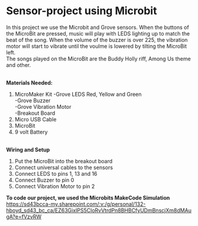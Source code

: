 # Sensor-project using Microbit
In this project we use the Microbit and Grove sensors. When the buttons of the MicroBit are pressed, music will play with LEDS lighting up to match the beat of the song. When the volume of the buzzer is over 225, the vibration motor will start to vibrate until the voulme is lowered by tilting the MicroBit left. 
<br>The songs played on the MicroBit are the Buddy Holly riff, Among Us theme and other.

<br><b>Materials Needed:</b>
1. MicroMaker Kit
-Grove LEDS Red, Yellow and Green<br>
-Grove Buzzer<br>
-Grove Vibration Motor<br>
-Breakout Board<br>
2. Micro USB Cable
3. MicroBit
4. 9 volt Battery

<br><b>Wiring and Setup</b>
1. Put the MicroBit into the breakout board
2. Connect universal cables to the sensors
3. Connect LEDS to pins 1, 13 and 16
4. Connect Buzzer to pin 0
5. Connect Vibration Motor to pin 2

<b>To code our project, we used the Microbits MakeCode Simulation</b>
https://sd43bcca-my.sharepoint.com/:v:/g/personal/132-hboyd_sd43_bc_ca/EZ63GixIPS5CloRvVtrdPn8BHBCfyUDmBnscjXm8dMAugA?e=fVzvRW 
                                                                    
